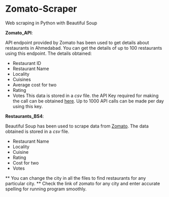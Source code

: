 # Zomato-Scraper
Web scraping in Python with Beautiful Soup



**Zomato_API**:

API endpoint provided by Zomato has been used to get details about restaurants in Ahmedabad. You can get the details of up to 100 restaurants using this endpoint. The details obtained:
* Restaurant ID
* Restaurant Name
* Locality
* Cuisines
* Average cost for two
* Rating
* Votes
This data is stored in a *csv* file. the API Key required for making the call can be obtained [here](https://developers.zomato.com/api). Up to 1000 API calls can be made per day using this key.




**Restaurants_BS4**:

Beautiful Soup has been used to scrape data from [Zomato](https://www.zomato.com/ahmedabad/restaurants). The data obtained is stored in a *csv* file.
* Restaurant Name
* Locality
* Cuisine
* Rating
* Cost for two
* Votes


** You can change the city in all the files to find restaurants for any particular city.
** Check the link of zomato for any city and enter accurate spelling for running program smoothly.
